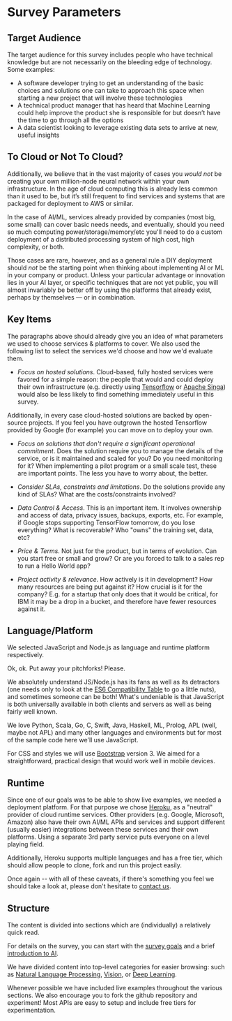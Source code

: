 # Survey Parameters

## Target Audience

The target audience for this survey includes people who have technical knowledge but are not necessarily on the bleeding edge of technology. Some examples:

* A software developer trying to get an understanding of the basic choices and solutions one can take to approach this space when starting a new project that will involve these technologies
* A technical product manager that has heard that Machine Learning could help improve the product she is responsible for but doesn’t have the time to go through all the options
* A data scientist looking to leverage existing data sets to arrive at new, useful insights

## To Cloud or Not To Cloud?

Additionally, we believe that in the vast majority of cases you _would not_ be creating your own million-node neural network within your own infrastructure. In the age of cloud computing this is already less common than it used to be, but it’s still frequent to find services and systems that are packaged for deployment to AWS or similar.

In the case of AI/ML, services already provided by companies (most big, some small) can cover basic needs needs, and eventually, should you need so much computing power/storage/memory/etc you'll need to do a custom deployment of a distributed processing system of high cost, high complexity, or both.

Those cases are rare, however, and as a general rule a DIY deployment should _not_ be the starting point when thinking about implementing AI or ML in your company or product. Unless your particular advantage or innovation lies in your AI layer, or specific techniques that are not yet public, you will almost invariably be better off by using the platforms that already exist, perhaps by themselves — or in combination.

## Key Items

The paragraphs above should already give you an idea of what parameters we used to choose services & platforms to cover. We also used the following list to select the services we'd choose and how we'd evaluate them.

* _Focus on hosted solutions_. Cloud-based, fully hosted services were favored for a simple reason: the people that would and could deploy their own infrastructure (e.g. directly using [Tensorflow](https://www.tensorflow.org/) or [Apache Singa](https://singa.incubator.apache.org)) would also be less likely to find something immediately useful in this survey.

Additionally, in every case cloud-hosted solutions are backed by open-source projects. If you feel you have outgrown the hosted Tensorflow provided by Google (for example) you can move on to deploy your own.

* _Focus on solutions that don't require a significant operational commitment_. Does the solution require you to manage the details of the service, or is it maintained and scaled for you? Do you need monitoring for it? When implementing a pilot program or a small scale test, these are important points. The less you have to worry about, the better.

* _Consider SLAs, constraints and limitations_. Do the solutions provide any kind of SLAs? What are the costs/constraints involved?

* _Data Control & Access_. This is an important item. It involves ownership and access of data, privacy issues, backups, exports, etc. For example, if Google stops supporting TensorFlow tomorrow, do you lose everything? What is recoverable? Who "owns" the training set, data, etc?

* _Price & Terms_. Not just for the product, but in terms of evolution. Can you start free or small and grow? Or are you forced to talk to a sales rep to run a Hello World app?

* _Project activity & relevance_. How actively is it in development? How many resources are being put against it? How crucial is it for the company? E.g. for a startup that only does that it would be critical, for IBM it may be a drop in a bucket, and therefore have fewer resources against it.

## Language/Platform

We selected JavaScript and Node.js as language and runtime platform respectively.

Ok, ok. Put away your pitchforks! Please.

We absolutely understand JS/Node.js has its fans as well as its detractors (one needs only to look at the [ES6 Compatibility Table](https://kangax.github.io/compat-table/es6/) to go a little nuts), and sometimes someone can be both! What's undeniable is that JavaScript is both universally available in both clients and servers as well as being fairly well known.

We love Python, Scala, Go, C, Swift, Java, Haskell, ML, Prolog, APL (well, maybe not APL) and many other languages and environments but for most of the sample code here we'll use JavaScript.

For CSS and styles we will use [Bootstrap](http://getbootstrap.com) version 3. We aimed for a straightforward, practical design that would work well in mobile devices.

## Runtime

Since one of our goals was to be able to show live examples, we needed a deployment platform. For that purpose we chose [Heroku](http://www.heroku.com), as a "neutral" provider of cloud runtime services. Other providers (e.g. Google, Microsoft, Amazon) also have their own AI/ML APIs and services and support different (usually easier) integrations between these services and their own platforms. Using a separate 3rd party service puts everyone on a level playing field.

Additionally, Heroku supports multiple languages and has a free tier, which should allow people to clone, fork and run this project easily.

Once again -- with all of these caveats, if there's something you feel we should take a look at, please don't hesitate to [contact us](/contact).

## Structure

The content is divided into sections which are (individually) a relatively quick read.

For details on the survey, you can start with the [survey goals](/docs/intro/survey-goals) and a brief [introduction to AI](/docts/intro/ai).

We have divided content into top-level categories for easier browsing: such as [Natural Language Processing](/docs/guides/nlp), [Vision](/docs/guides/vision), or [Deep Learning](/docs/intro/dl).

Whenever possible we have included live examples throughout the various sections. We also encourage you to fork the github repository and experiment! Most APIs are easy to setup and include free tiers for experimentation.
